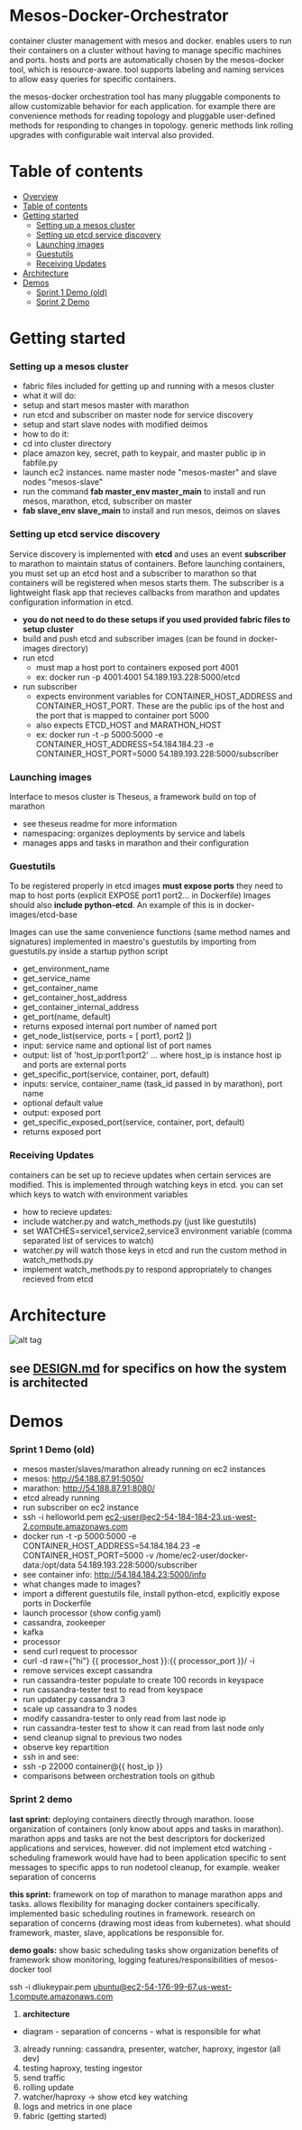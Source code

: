 Mesos-Docker-Orchestrator
=========================

container cluster management with mesos and docker. enables users to run their containers on a cluster without having to manage specific machines and ports.
hosts and ports are automatically chosen by the mesos-docker tool, which is resource-aware. tool supports labeling and naming services
to allow easy queries for specific containers. 

the mesos-docker orchestration tool has many pluggable components to allow customizable behavior for each application.
for example there are convenience methods for reading topology and pluggable user-defined methods for responding to changes
in topology. generic methods link rolling upgrades with configurable wait interval also provided.

# Table of contents

- [Overview](#mesos-docker-orchestrator)
- [Table of contents](#table-of-contents)
- [Getting started](#getting-started)
	- [Setting up a mesos cluster](#setting-up-a-mesos-cluster)
	- [Setting up etcd service discovery](#setting-up-etcd-service-discovery)
	- [Launching images](#launching-images)
	- [Guestutils](#guestutils)
	- [Receiving Updates](#receiving-updates)
- [Architecture](#architecture)
- [Demos](#demos)
	- [Sprint 1 Demo (old)](#sprint-1-demo-old)
	- [Sprint 2 Demo](#sprint-2-demo)

# Getting started


### Setting up a mesos cluster
* fabric files included for getting up and running with a mesos cluster
* what it will do:
 * setup and start mesos master with marathon
 * run etcd and subscriber on master node for service discovery
 * setup and start slave nodes with modified deimos 
* how to do it:
 * cd into cluster directory
 * place amazon key, secret, path to keypair, and master public ip in fabfile.py
 * launch ec2 instances. name master node "mesos-master" and slave nodes "mesos-slave"
 * run the command __fab master_env master_main__ to install and run mesos, marathon, etcd, subscriber on master
 * __fab slave_env slave_main__ to install and run mesos, deimos on slaves


### Setting up etcd service discovery
Service discovery is implemented with __etcd__ and uses an event __subscriber__ to marathon to maintain status of containers. 
Before launching containers, you must set up an etcd host and a subscriber to marathon so that containers will be registered when mesos starts them.
The subscriber is a lightweight flask app that recieves callbacks from marathon and updates configuration information in etcd.
* __you do not need to do these setups if you used provided fabric files to setup cluster__
* build and push etcd and subscriber images (can be found in docker-images directory)
* run etcd
  * must map a host port to containers exposed port 4001 
  * ex: docker run -p 4001:4001 54.189.193.228:5000/etcd
* run subscriber
  * expects environment variables for CONTAINER_HOST_ADDRESS and CONTAINER_HOST_PORT. These are the public ips of the host and the port that is mapped to container port 5000
  * also expects ETCD_HOST and MARATHON_HOST
  * ex: docker run -t -p 5000:5000 -e CONTAINER_HOST_ADDRESS=54.184.184.23 -e CONTAINER_HOST_PORT=5000 54.189.193.228:5000/subscriber

### Launching images
Interface to mesos cluster is Theseus, a framework build on top of marathon
* see theseus readme for more information
* namespacing: organizes deployments by service and labels
* manages apps and tasks in marathon and their configuration

### Guestutils

To be registered properly in etcd images __must expose ports__ they need to map to host ports (explicit EXPOSE port1 port2... in Dockerfile)
Images should also __include python-etcd__. An example of this is in docker-images/etcd-base

Images can use the same convenience functions (same method names and signatures) implemented in maestro's guestutils by importing from guestutils.py inside a startup python script
* get_environment_name
* get_service_name
* get_container_name
* get_container_host_address
* get_container_internal_address
* get_port(name, default)
 * returns exposed internal port number of named port
* get_node_list(service, ports = [ port1, port2 ])
 * input: service name and optional list of port names
 * output: list of 'host_ip:port1:port2' ... where host_ip is instance host ip and ports are external ports
* get_specific_port(service, container, port, default)
 * inputs: service, container_name (task_id passed in by marathon), port name
 * optional default value
 * output: exposed port
* get_specific_exposed_port(service, container, port, default)
 * returns exposed port

### Receiving Updates
containers can be set up to recieve updates when certain services are modified. This is implemented through watching keys in etcd. you can set
which keys to watch with environment variables
* how to recieve updates:
 * include watcher.py and watch_methods.py (just like guestutils)
 * set WATCHES=service1,service2,service3 environment variable (comma separated list of services to watch)
 * watcher.py will watch those keys in etcd and run the custom method in watch_methods.py
 * implement watch_methods.py to respond appropriately to changes recieved from etcd

# Architecture
![alt tag](comparisons/mesos-kub.png)

## see <a href='DESIGN.md'>DESIGN.md</a> for specifics on how the system is architected

# Demos

### Sprint 1 Demo (old)
* mesos master/slaves/marathon already running on ec2 instances
 * mesos: http://54.188.87.91:5050/
 * marathon: http://54.188.87.91:8080/
* etcd already running
* run subscriber on ec2 instance
 * ssh -i helloworld.pem ec2-user@ec2-54-184-184-23.us-west-2.compute.amazonaws.com
 * docker run -t -p 5000:5000 -e CONTAINER_HOST_ADDRESS=54.184.184.23 -e CONTAINER_HOST_PORT=5000 -v /home/ec2-user/docker-data:/opt/data 54.189.193.228:5000/subscriber
 * see container info: http://54.184.184.23:5000/info
* what changes made to images?
 * import a different guestutils file, install python-etcd, explicitly expose ports in Dockerfile
* launch processor (show config.yaml)
 * cassandra, zookeeper
 * kafka
 * processor
 * send curl request to processor 
 * curl -d raw={"hi"} {{ processor_host }}:{{ processor_port }}/ -i
* remove services except cassandra
* run cassandra-tester populate to create 100 records in keyspace
* run cassandra-tester test to read from keyspace
* run updater.py cassandra 3 
 * scale up cassandra to 3 nodes
* modify cassandra-tester to only read from last node ip
 * run cassandra-tester test to show it can read from last node only
* send cleanup signal to previous two nodes
 * observe key repartition
 * ssh in and see:
 * ssh -p 22000 container@{{ host_ip }}
* comparisons between orchestration tools on github

### Sprint 2 demo

__last sprint:__ deploying containers directly through marathon. loose organization of containers (only know about 
apps and tasks in marathon). marathon apps and tasks are not the best descriptors for dockerized applications and services, however.
did not implement etcd watching - scheduling framework would have had to been application specific to sent messages to specific apps to run nodetool cleanup, for example. 
weaker separation of concerns

__this sprint:__ framework on top of marathon to manage marathon apps and tasks. allows flexibility for managing docker containers
specifically. implemented basic scheduling routines in framework. research on separation of concerns (drawing most ideas from kubernetes).
what should framework, master, slave, applications be responsible for.

__demo goals:__
show basic scheduling tasks
show organization benefits of framework
show monitoring, logging features/responsibilities of mesos-docker tool

ssh -i dliukeypair.pem ubuntu@ec2-54-176-99-67.us-west-1.compute.amazonaws.com

1. __architecture__
  * diagram - separation of concerns - what is responsible for what
3. already running: cassandra, presenter, watcher, haproxy, ingestor (all dev)
3. testing haproxy, testing ingestor
4. send traffic
5. rolling update
6. watcher/haproxy -> show etcd key watching
7. logs and metrics in one place
8. fabric (getting started)
